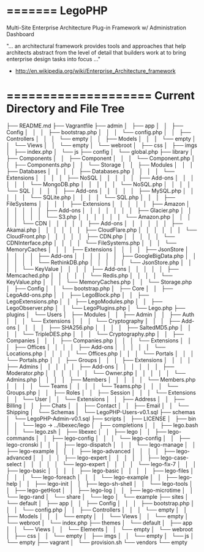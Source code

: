 =======
LegoPHP
=======

Multi-Site Enterprise Architecture Plug-in Framework w/ Administration Dashboard

"... an architectural framework provides tools and approaches that help architects abstract from the level of detail that builders work at to bring enterprise design tasks into focus ..."

- http://en.wikipedia.org/wiki/Enterprise_Architecture_framework

==================== 
Current Directory and File Tree
====================

├── README.md
├── Vagrantfile
├── admin
│   ├── app
│   │   ├── Config
│   │   │   ├── bootstrap.php
│   │   │   └── config.php
│   │   ├── Controllers
│   │   │   └── empty
│   │   ├── Models
│   │   │   └── empty
│   │   └── Views
│   │       └── empty
│   └── webroot
│       ├── css
│       ├── imgs
│       ├── index.php
│       └── js
├── config
│   └── global.php
├── library
│   ├── Components
│   │   ├── Component
│   │   │   └── Component.php
│   │   ├── Components.php
│   │   └── Storage
│   │       ├── Modules
│   │       │   ├── Databases
│   │       │   │   ├── Databases.php
│   │       │   │   └── Extensions
│   │       │   │       ├── NoSQL
│   │       │   │       │   ├── Add-ons
│   │       │   │       │   │   └── MongoDB.php
│   │       │   │       │   └── NoSQL.php
│   │       │   │       └── SQL
│   │       │   │           ├── Add-ons
│   │       │   │           │   ├── MySQL.php
│   │       │   │           │   └── SQLite.php
│   │       │   │           └── SQL.php
│   │       │   ├── FileSystems
│   │       │   │   ├── Extensions
│   │       │   │   │   ├── Amazon
│   │       │   │   │   │   ├── Add-ons
│   │       │   │   │   │   │   ├── Glacier.php
│   │       │   │   │   │   │   └── S3.php
│   │       │   │   │   │   └── Amazon.php
│   │       │   │   │   └── CDN
│   │       │   │   │       ├── Add-ons
│   │       │   │   │       │   ├── Akamai.php
│   │       │   │   │       │   ├── CloudFlare.php
│   │       │   │   │       │   └── CloudFront.php
│   │       │   │   │       ├── CDN.php
│   │       │   │   │       └── CDNInterface.php
│   │       │   │   └── FileSystems.php
│   │       │   └── MemoryCaches
│   │       │       ├── Extensions
│   │       │       │   ├── JsonStore
│   │       │       │   │   ├── Add-ons
│   │       │       │   │   │   ├── GoogleBigData.php
│   │       │       │   │   │   └── RethinkDB.php
│   │       │       │   │   └── JsonStore.php
│   │       │       │   └── KeyValue
│   │       │       │       ├── Add-ons
│   │       │       │       │   ├── Memcached.php
│   │       │       │       │   └── Redis.php
│   │       │       │       └── KeyValue.php
│   │       │       └── MemoryCaches.php
│   │       └── Storage.php
│   ├── Config
│   │   └── bootstrap.php
│   ├── Core
│   │   ├── LegoAdd-ons.php
│   │   ├── LegoBlock.php
│   │   ├── LegoExtensions.php
│   │   ├── LegoModules.php
│   │   ├── LegoObserver.php
│   │   └── LegoPlugins.php
│   └── Lego.php
├── plugins
│   └── Users
│       ├── Modules
│       │   ├── Admin
│       │   ├── Auth
│       │   │   └── Extensions
│       │   │       └── Cryptography
│       │   │           ├── Add-ons
│       │   │           │   ├── SHA256.php
│       │   │           │   ├── SaltedMD5.php
│       │   │           │   └── TripleDES.php
│       │   │           └── Cryptography.php
│       │   ├── Companies
│       │   │   ├── Companies.php
│       │   │   └── Extensions
│       │   │       ├── Offices
│       │   │       │   ├── Add-ons
│       │   │       │   │   └── Locations.php
│       │   │       │   └── Offices.php
│       │   │       └── Portals
│       │   │           └── Portals.php
│       │   ├── Groups
│       │   │   ├── Extensions
│       │   │   │   ├── Admins
│       │   │   │   │   ├── Add-ons
│       │   │   │   │   │   ├── Moderator.php
│       │   │   │   │   │   └── Owner.php
│       │   │   │   │   └── Admins.php
│       │   │   │   ├── Members
│       │   │   │   │   └── Members.php
│       │   │   │   └── Teams
│       │   │   │       └── Teams.php
│       │   │   └── Groups.php
│       │   ├── Roles
│       │   ├── Session
│       │   │   └── Extensions
│       │   └── User
│       │       └── Extensions
│       │           ├── Address
│       │           ├── Billing
│       │           ├── Chats
│       │           ├── Contact
│       │           ├── Email
│       │           └── Shipping
│       └── Schemas
│           └── LegoPHP-Users-v0.1.sql
├── schemas
│   └── LegoPHP-Admin-v0.1.sql
├── scripts
│   ├── LICENSE
│   ├── bin
│   │   └── lego -> ../libexec/lego
│   ├── completions
│   │   ├── lego.bash
│   │   └── lego.zsh
│   ├── libexec
│   │   ├── lego
│   │   ├── lego-commands
│   │   ├── lego-config
│   │   │   └── lego-config
│   │   ├── lego-cronski
│   │   │   ├── lego-dispatch
│   │   │   └── lego-manage
│   │   ├── lego-example
│   │   │   ├── lego-advanced
│   │   │   │   ├── lego-advanced
│   │   │   │   ├── lego-expert
│   │   │   │   │   ├── lego-case-select
│   │   │   │   │   └── lego-expert
│   │   │   │   └── lego-fix-7
│   │   │   ├── lego-basic
│   │   │   │   ├── lego-basic
│   │   │   │   ├── lego-files
│   │   │   │   └── lego-foreach
│   │   │   └── lego-example
│   │   ├── lego-help
│   │   ├── lego-init
│   │   ├── lego-sh-shell
│   │   └── lego-tools
│   │       ├── lego-getHost
│   │       ├── lego-log
│   │       ├── lego-microtime
│   │       └── lego-rand
│   └── share
│       └── lego
│           └── example
├── sites
│   └── default
│       ├── app
│       │   ├── Config
│       │   │   ├── bootstrap.php
│       │   │   └── config.php
│       │   ├── Controllers
│       │   │   └── empty
│       │   ├── Models
│       │   │   └── empty
│       │   └── Views
│       │       └── empty
│       └── webroot
│           └── index.php
├── themes
│   └── default
│       ├── app
│       │   └── Views
│       │       └── Elements
│       │           └── empty
│       └── webroot
│           ├── css
│           │   └── empty
│           ├── imgs
│           │   └── empty
│           └── js
│               └── empty
├── vagrant
│   └── provision.sh
└── vendors
    └── empty
